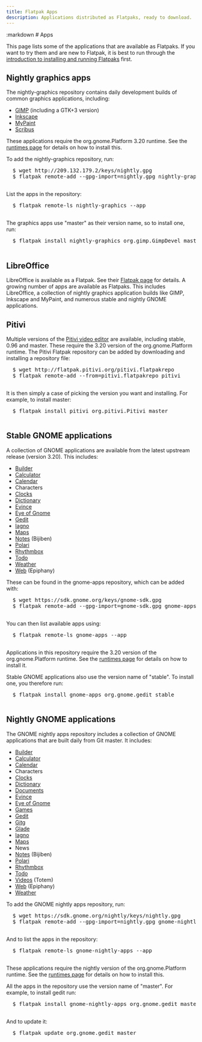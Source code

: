 ```yaml
---
title: Flatpak Apps
description: Applications distributed as Flatpaks, ready to download.
---
```

<section class=""><div class="container"><div class="row"><div class="col-lg-10 col-lg-offset-1">
:markdown
  # Apps
  
  This page lists some of the applications that are available as Flatpaks. If you want to try them and are new to Flatpak, it is best to run through the [introduction to installing and running Flatpaks](index.html#users) first.
  
  ## Nightly graphics apps

  The nightly-graphics repository contains daily development builds of common graphics applications, including:

  * [GIMP](http://gimp.org) (including a GTK+3 version)
  * [Inkscape](http://inkscape.org)
  * [MyPaint](http://mypaint.org)
  * [Scribus](https://www.scribus.net/)

  These applications require the org.gnome.Platform 3.20 runtime. See the [runtimes page](runtimes.html) for details on how to install this.
  
  To add the nightly-graphics repository, run:

  <pre>
  <span class="unselectable">$ </span>wget http://209.132.179.2/keys/nightly.gpg
  <span class="unselectable">$ </span>flatpak remote-add --gpg-import=nightly.gpg nightly-graphics http://209.132.179.2/repo/
  </pre>

  List the apps in the repository:

  <pre>
  <span class="unselectable">$ </span>flatpak remote-ls nightly-graphics --app
  </pre>

  The graphics apps use "master" as their version name, so to install one, run:

  <pre>
  <span class="unselectable">$ </span>flatpak install nightly-graphics org.gimp.GimpDevel master
  </pre>

  ## LibreOffice

  LibreOffice is available as a Flatpak. See their [Flatpak page](http://www.libreoffice.org/download/flatpak/) for details.
  A growing number of apps are available as Flatpaks. This includes LibreOffice, a collection of nightly graphics application builds like GIMP, Inkscape and MyPaint, and numerous stable and nightly GNOME applications.

  ## Pitivi

  Multiple versions of the [Pitivi video editor](http://www.pitivi.org/) are available, including stable, 0.96 and master. These require the 3.20 version of the org.gnome.Platform runtime. The Pitivi Flatpak repository can be added by downloading and installing a repository file:

  <pre>
  <span class="unselectable">$ </span>wget http://flatpak.pitivi.org/pitivi.flatpakrepo
  <span class="unselectable">$ </span>flatpak remote-add --from=pitivi.flatpakrepo pitivi
  </pre>

  It is then simply a case of picking the version you want and installing. For example, to install master:

  <pre>
  <span class="unselectable">$ </span>flatpak install pitivi org.pitivi.Pitivi master
  </pre>

  ## Stable GNOME applications

  A collection of GNOME applications are available from the latest upstream release (version 3.20). This includes:

  * [Builder](https://wiki.gnome.org/Apps/Builder)
  * [Calculator](https://wiki.gnome.org/Apps/Calculator)
  * [Calendar](https://wiki.gnome.org/Apps/Calendar)
  * Characters
  * [Clocks](https://wiki.gnome.org/Apps/Clocks)
  * [Dictionary](https://wiki.gnome.org/Apps/Dictionary)
  * [Evince](https://wiki.gnome.org/Apps/Evince)
  * [Eye of Gnome](https://wiki.gnome.org/Apps/EyeOfGnome)
  * [Gedit](https://wiki.gnome.org/Apps/Gedit)
  * [Iagno](https://wiki.gnome.org/Apps/Iagno)
  * [Maps](https://wiki.gnome.org/Apps/Maps)
  * [Notes](https://wiki.gnome.org/Apps/Bijiben) (Bijiben)
  * [Polari](https://wiki.gnome.org/Apps/Polari)
  * [Rhythmbox](https://wiki.gnome.org/Apps/Rhythmbox)
  * [Todo](https://wiki.gnome.org/Apps/Todo)
  * [Weather](https://wiki.gnome.org/Apps/Weather)
  * [Web](https://wiki.gnome.org/Apps/Epiphany) (Epiphany)

  These can be found in the gnome-apps repository, which can be added with:

  <pre>
  <span class="unselectable">$ </span>wget https://sdk.gnome.org/keys/gnome-sdk.gpg
  <span class="unselectable">$ </span>flatpak remote-add --gpg-import=gnome-sdk.gpg gnome-apps https://sdk.gnome.org/repo-apps/
  </pre>

  You can then list available apps using:

  <pre>
  <span class="unselectable">$ </span>flatpak remote-ls gnome-apps --app
  </pre>

  Applications in this repository require the 3.20 version of the org.gnome.Platform runtime. See the [runtimes page](runtimes.html) for details on how to install it.

  Stable GNOME applications also use the version name of "stable". To install one, you therefore run:

  <pre>
  <span class="unselectable">$ </span>flatpak install gnome-apps org.gnome.gedit stable
  </pre>

  ## Nightly GNOME applications

  The GNOME nightly apps repository includes a collection of GNOME applications that are built daily from Git master. It includes:

  * [Builder](https://wiki.gnome.org/Apps/Builder)
  * [Calculator](https://wiki.gnome.org/Apps/Calculator)
  * [Calendar](https://wiki.gnome.org/Apps/Calendar)
  * Characters
  * [Clocks](https://wiki.gnome.org/Apps/Clocks)
  * [Dictionary](https://wiki.gnome.org/Apps/Dictionary)
  * [Documents](https://wiki.gnome.org/Apps/Documents)
  * [Evince](https://wiki.gnome.org/Apps/Evince)
  * [Eye of Gnome](https://wiki.gnome.org/Apps/EyeOfGnome)
  * [Games](https://wiki.gnome.org/Apps/Games)
  * [Gedit](https://wiki.gnome.org/Apps/Gedit)
  * [Gitg](https://wiki.gnome.org/Apps/Gitg)
  * [Glade](https://wiki.gnome.org/Apps/Glade)
  * [Iagno](https://wiki.gnome.org/Apps/Iagno)
  * [Maps](https://wiki.gnome.org/Apps/Maps)
  * News
  * [Notes](https://wiki.gnome.org/Apps/Bijiben) (Bijiben)
  * [Polari](https://wiki.gnome.org/Apps/Polari)
  * [Rhythmbox](https://wiki.gnome.org/Apps/Rhythmbox)
  * [Todo](https://wiki.gnome.org/Apps/Todo)
  * [Videos](https://wiki.gnome.org/Apps/Totem) (Totem)
  * [Web](https://wiki.gnome.org/Apps/Epiphany) (Epiphany)
  * [Weather](https://wiki.gnome.org/Apps/Weather)

  To add the GNOME nightly apps repository, run:

  <pre>
  <span class="unselectable">$ </span>wget https://sdk.gnome.org/nightly/keys/nightly.gpg
  <span class="unselectable">$ </span>flatpak remote-add --gpg-import=nightly.gpg gnome-nightly-apps https://sdk.gnome.org/nightly/repo-apps/
  </pre>

  And to list the apps in the repository:

  <pre>
  <span class="unselectable">$ </span>flatpak remote-ls gnome-nightly-apps --app
  </pre>

  These applications require the nightly version of the org.gnome.Platform runtime. See the [runtimes page](runtimes.html) for details on how to install this.
  
  All the apps in the repository use the version name of "master". For example, to install gedit run:

  <pre>
  <span class="unselectable">$ </span>flatpak install gnome-nightly-apps org.gnome.gedit master
  </pre>

  And to update it:

  <pre>
  <span class="unselectable">$ </span>flatpak update org.gnome.gedit master
  </pre>



</div></div></div></section>
